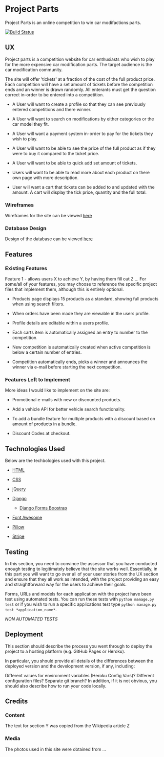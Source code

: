 # Project Parts

Project Parts is an online competition to win car modifactions parts.

[![Build Status](https://travis-ci.org/msped/projectparts.svg?branch=master)](https://travis-ci.org/msped/projectparts)

## UX

Project parts is a competition website for car enthusiasts who wish to play for the more expensive car modification parts. The target audience is the car modification community.

The site will offer 'tickets' at a fraction of the cost of the full product price. Each competition will have a set amount of tickets before the competition ends and an winner is drawn randomly. All enterants must get the question correct in-order to be entered into a competition.

- A User will want to create a profile so that they can see previously entered competitions and there winner.

- A User will want to search on modifications by either categories or the car model they fit.

- A User will want a payment system in-order to pay for the tickets they wish to play.

- A User will want to be able to see the price of the full product as if they were to buy it compared to the ticket price.

- A User will want to be able to quick add set amount of tickets.

- Users will want to be able to read more about each product on there own page with more description.

- User will want a cart that tickets can be added to and updated with the amount. A cart will display the tick price, quantity and the full total.

### Wireframes

Wireframes for the site can be viewed [here](https://github.com/msped/projectparts/tree/master/assets/wireframes/exports)

### Database Design

Design of the database can be viewed [here](https://github.com/msped/projectparts/blob/master/assets/wireframes/Project%20Parts%20ERD.png)

## Features

### Existing Features

Feature 1 - allows users X to achieve Y, by having them fill out Z
...
For some/all of your features, you may choose to reference the specific project files that implement them, although this is entirely optional.

- Products page displays 15 products as a standard, showing full products when using search filters.

- When orders have been made they are viewable in the users profile.

- Profile details are editable within a users profile.

- Each carts item is automatically assigned an entry to number to the competition.

- New competition is automatically created when active competition is below a certain number of entries.

- Competition automatically ends, picks a winner and announces the winner via e-mail before starting the next competition.  

### Features Left to Implement

More ideas I would like to implement on the site are:

- Promotional e-mails with new or discounted products.

- Add a vehicle API for better vehicle search functionality.

- To add a bundle feature for multiple products with a discount based on amount of products in a bundle.

- Discount Codes at checkout.

## Technologies Used

Below are the techbologies used with this project.

- [HTML](https://en.wikipedia.org/wiki/HTML)

- [CSS](https://en.wikipedia.org/wiki/Cascading_Style_Sheets)

- [jQuery](https://jquery.com/)

- [Django](https://www.djangoproject.com/)
  - [Django Forms Boostrap](https://pypi.org/project/django-forms-bootstrap/)

- [Font Awesome](https://fontawesome.com/)

- [Pillow](https://python-imaging.github.io/)

- [Stripe](https://stripe.com/gb)

## Testing

In this section, you need to convince the assessor that you have conducted enough testing to legitimately believe that the site works well. Essentially, in this part you will want to go over all of your user stories from the UX section and ensure that they all work as intended, with the project providing an easy and straightforward way for the users to achieve their goals.

Forms, URLs and models for each application with the project have been test using automated tests. You can run these tests with `python manage.py test` or if you wish to run a specific applications test type `python manage.py test *application_name*`.

*NON AUTOMATED TESTS*

## Deployment

This section should describe the process you went through to deploy the project to a hosting platform (e.g. GitHub Pages or Heroku).

In particular, you should provide all details of the differences between the deployed version and the development version, if any, including:

Different values for environment variables (Heroku Config Vars)?
Different configuration files?
Separate git branch?
In addition, if it is not obvious, you should also describe how to run your code locally.

## Credits

### Content

The text for section Y was copied from the Wikipedia article Z

### Media

The photos used in this site were obtained from ...
